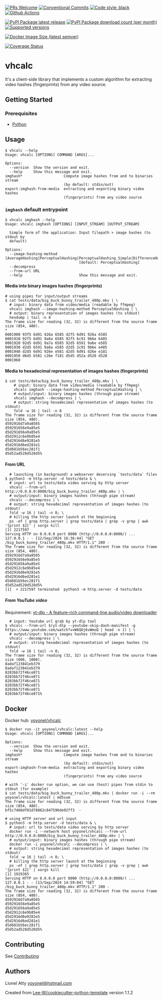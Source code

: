 [![PRs Welcome](https://img.shields.io/badge/PRs-welcome-brightgreen.svg?style=flat-square)](http://makeapullrequest.com)
[![Conventional Commits](https://img.shields.io/badge/Conventional%20Commits-1.0.0-yellow.svg?style=flat-square)](https://conventionalcommits.org)
[![Code style: black](https://img.shields.io/badge/code%20style-black-000000.svg)](https://github.com/psf/black)
[![Github Actions](https://github.com/yoyonel/vhcalc/actions/workflows/python-check.yaml/badge.svg)](https://github.com/yoyonel/vhcalc/wayback-machine-saver/actions/workflows/python-check.yaml)

[![PyPI Package latest release](https://img.shields.io/pypi/v/vhcalc.svg?style=flat-square)](https://pypi.org/project/vhcalc/)
[![PyPI Package download count (per month)](https://img.shields.io/pypi/dm/vhcalc?style=flat-square)](https://pypi.org/project/vhcalc/)
[![Supported versions](https://img.shields.io/pypi/pyversions/vhcalc.svg?style=flat-square)](https://pypi.org/project/vhcalc/)

[![Docker Image Size (latest semver)](https://img.shields.io/docker/image-size/yoyonel/vhcalc?sort=semver)](https://hub.docker.com/r/yoyonel/vhcalc/)

[![Coverage Status](https://coveralls.io/repos/github/yoyonel/vhcalc/badge.svg?branch=main)](https://coveralls.io/github/yoyonel/vhcalc?branch=main)

# vhcalc

It's a client-side library that implements a custom algorithm for extracting video hashes (fingerprints) from any video source.

## Getting Started

### Prerequisites
* [Python](https://www.python.org/downloads/)

## Usage

```shell
$ vhcalc --help
Usage: vhcalc [OPTIONS] COMMAND [ARGS]...

Options:
  --version  Show the version and exit.
  --help     Show this message and exit.
imghash*                   Compute image hashes from and to binaries stream
                           (by default: stdin/out)
export-imghash-from-media  extracting and exporting binary video hashes
                           (fingerprints) from any video source
```

### `imghash` default entrypoint

```shell
$ vhcalc imghash --help
Usage: vhcalc imghash [OPTIONS] [INPUT_STREAM] [OUTPUT_STREAM]

  Simple form of the application: Input filepath > image hashes (to stdout by
  default)

Options:
  --image-hashing-method [AverageHashing|PerceptualHashing|PerceptualHashing_Simple|DifferenceHashing|WaveletHashing]
                                  [default: PerceptualHashing]
  --decompress
  --from-url URL
  --help                          Show this message and exit.
```


#### Media into binary images hashes (fingerprints)
```shell
# using pipes for input/output streams
$ cat tests/data/big_buck_bunny_trailer_480p.mkv | \
  # input: binary data from video/media (readable by ffmpeg)
  vhcalc imghash --image-hashing-method PerceptualHashing | \
  # output: binary representation of images hashes (to stdout)
  hexdump | tail -n 8
The frame size for reading (32, 32) is different from the source frame size (854, 480).
*
0001900 93f5 6d91 926a 6585 d2f5 6d91 926a 6585
0001910 92f5 6d91 9a6a 6585 92f5 6c91 9b6e 6485
0001920 92d5 6d91 9a7a 6585 92d5 6591 9a6e e585
0001930 d2d5 6591 9a6a e585 d2d5 2c91 9b6e e485
0001940 d2d5 6d91 926e e581 d2d5 6d91 d26e e181
0001950 d6d5 b581 c26e f181 d5d5 d52a d528 d528
0001960
```
#### Media to hexadecimal representation of images hashes (fingerprints)

```shell
$ cat tests/data/big_buck_bunny_trailer_480p.mkv | \
    # input: binary data from video/media (readable by ffmpeg)
    vhcalc imghash --image-hashing-method PerceptualHashing | \
    # output/input: binary images hashes (through pipe stream)
    vhcalc imghash --decompress | \
    # output: string hexadecimal representation of images hashes (to stdout)
    fold -w 16 | tail -n 8
The frame size for reading (32, 32) is different from the source frame size (854, 480).
d592916d7a9a8565
d59291656e9a85e5
d5d291656a9a85e5
d5d2912c6e9b85e4
d5d2916d6e9281e5
d5d2916d6ed281e1
d5d681b56ec281f1
d5d52ad528d528d5%
```

#### From URL

```shell
  # launching (in background) a webserver deserving `tests/data` files
$ python3 -m http.server -d tests/data & \
  # input: url to tests/data video serving by http server
  vhcalc --from-url http://0.0.0.0:8000/big_buck_bunny_trailer_480p.mkv | \
  # output/input: binary images hashes (through pipe stream)
  vhcalc --decompress | \
  # output: string hexadecimal representation of images hashes (to stdout)
  fold -w 16 | tail -n 8; \
  # killing the http server launch at the beginning
  ps -ef | grep http.server | grep tests/data | grep -v grep | awk '{print $2}' | xargs kill
[1] 2217597
Serving HTTP on 0.0.0.0 port 8000 (http://0.0.0.0:8000/) ...
127.0.0.1 - - [12/Sep/2024 16:36:44] "GET /big_buck_bunny_trailer_480p.mkv HTTP/1.1" 200 -
The frame size for reading (32, 32) is different from the source frame size (854, 480).
d592916d7a9a8565
d59291656e9a85e5
d5d291656a9a85e5
d5d2912c6e9b85e4
d5d2916d6e9281e5
d5d2916d6ed281e1
d5d681b56ec281f1
d5d52ad528d528d5%
[1]  + 2217597 terminated  python3 -m http.server -d tests/data
```

##### From YouTube video

Requirement: [yt-dlp - A feature-rich command-line audio/video downloader](https://github.com/yt-dlp/yt-dlp)

```shell
  # input: Youtube url grab by yt-dlp tool
$ vhcalc --from-url $(yt-dlp --youtube-skip-dash-manifest -g https://www.youtube.com/watch?v=W6QOj6vWmoQ | head -n 1) | \
  # output/input: binary images hashes (through pipe stream)
  vhcalc --decompress | \
  # output: string hexadecimal representation of images hashes (to stdout)
  fold -w 16 | tail -n 8;
The frame size for reading (32, 32) is different from the source frame size (606, 1080).
8adaf123841eb379
8adaf123841eb379
8283bb72f46ce871
8283bb72f46ce871
8283bb72f46ce871
8283bb72f46ce871
8283bb72f46ce871
8283bb72f46ce871%  
```

## Docker

Docker hub: [yoyonel/vhcalc](https://hub.docker.com/r/yoyonel/vhcalc/)

```shell
$ docker run -it yoyonel/vhcalc:latest --help
Usage: vhcalc [OPTIONS] COMMAND [ARGS]...

Options:
  --version  Show the version and exit.
  --help     Show this message and exit.
imghash*                   Compute image hashes from and to binaries stream
                           (by default: stdin/out)
export-imghash-from-media  extracting and exporting binary video hashes
                           (fingerprints) from any video source
```

```shell
# with '-i' docker run option, we can use (host) pipes from stdin to stdout (for example)
$ cat tests/data/big_buck_bunny_trailer_480p.mkv | docker run -i --rm yoyonel/vhcalc:latest | md5sum
The frame size for reading (32, 32) is different from the source frame size (854, 480).
bf5c7468df01d78862c847596de92ff3  -

# using HTTP server and url input
$ python3 -m http.server -d tests/data & \
  # input: url to tests/data video serving by http server
  docker run -i --network host yoyonel/vhcalc --from-url http://0.0.0.0:8000/big_buck_bunny_trailer_480p.mkv | \
  # output/input: binary images hashes (through pipe stream)
  docker run -i yoyonel/vhcalc --decompress | \
  # output: string hexadecimal representation of images hashes (to stdout)
  fold -w 16 | tail -n 8; \
  # killing the http server launch at the beginning
  ps -ef | grep http.server | grep tests/data | grep -v grep | awk '{print $2}' | xargs kill
[1] 1929365
Serving HTTP on 0.0.0.0 port 8000 (http://0.0.0.0:8000/) ...
127.0.0.1 - - [13/Sep/2024 14:59:04] "GET /big_buck_bunny_trailer_480p.mkv HTTP/1.1" 200 -
The frame size for reading (32, 32) is different from the source frame size (854, 480).
d592916d7a9a8565
d59291656e9a85e5
d5d291656a9a85e5
d5d2912c6e9b85e4
d5d2916d6e9281e5
d5d2916d6ed281e1
d5d681b56ec281f1
d5d52ad528d528d5%
```

## Contributing
See [Contributing](contributing.md)

## Authors
Lionel Atty <yoyonel@hotmail.com>


Created from [Lee-W/cookiecutter-python-template](https://github.com/Lee-W/cookiecutter-python-template/tree/1.1.2) version 1.1.2
